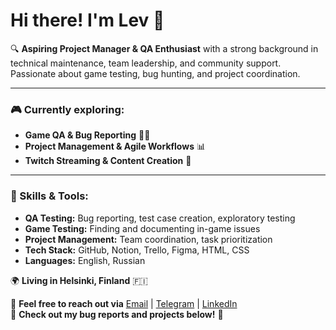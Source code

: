 # Hi there! I'm Lev 👋

🔍 **Aspiring Project Manager & QA Enthusiast** with a strong background in technical maintenance, team leadership, and community support. Passionate about game testing, bug hunting, and project coordination.

---

### 🎮 Currently exploring:
- **Game QA & Bug Reporting** 🕵️‍♂️
- **Project Management & Agile Workflows** 📊
- **Twitch Streaming & Content Creation** 🎥

---

### 📌 Skills & Tools:
- **QA Testing:** Bug reporting, test case creation, exploratory testing
- **Game Testing:** Finding and documenting in-game issues
- **Project Management:** Team coordination, task prioritization
- **Tech Stack:** GitHub, Notion, Trello, Figma, HTML, CSS
- **Languages:** English, Russian

🌍 **Living in Helsinki, Finland** 🇫🇮

📩 **Feel free to reach out via** [Email](leo.lileyko@gmail.com) | [Telegram](https://t.me/heikkoutesi) | [LinkedIn](https://www.linkedin.com/in/leo-lileyko-7394ab25a/)  
📂 **Check out my bug reports and projects below!** 👀

